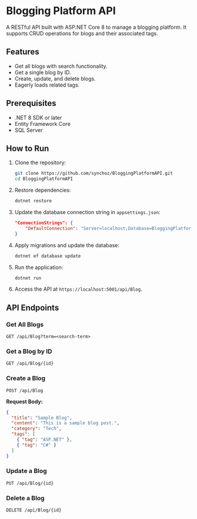 
# Blogging Platform API

A RESTful API built with ASP.NET Core 8 to manage a blogging platform. It supports CRUD operations for blogs and their associated tags.

## Features
- Get all blogs with search functionality.
- Get a single blog by ID.
- Create, update, and delete blogs.
- Eagerly loads related tags.

## Prerequisites
- .NET 8 SDK or later
- Entity Framework Core
- SQL Server

## How to Run
1. Clone the repository:
   ```bash
   git clone https://github.com/synchoz/BloggingPlatformAPI.git
   cd BloggingPlatformAPI
   ```

2. Restore dependencies:
   ```bash
   dotnet restore
   ```

3. Update the database connection string in `appsettings.json`:
   ```json
   "ConnectionStrings": {
       "DefaultConnection": "Server=localhost;Database=BloggingPlatform;Trusted_Connection=True;"
   }
   ```

4. Apply migrations and update the database:
   ```bash
   dotnet ef database update
   ```

5. Run the application:
   ```bash
   dotnet run
   ```

6. Access the API at `https://localhost:5001/api/Blog`.

## API Endpoints
### Get All Blogs
`GET /api/Blog?term=<search-term>`

### Get a Blog by ID
`GET /api/Blog/{id}`

### Create a Blog
`POST /api/Blog`

**Request Body:**
```json
{
  "title": "Sample Blog",
  "content": "This is a sample blog post.",
  "category": "Tech",
  "tags": [
    { "tag": "ASP.NET" },
    { "tag": "C#" }
  ]
}
```

### Update a Blog
`PUT /api/Blog/{id}`

### Delete a Blog
`DELETE /api/Blog/{id}`
